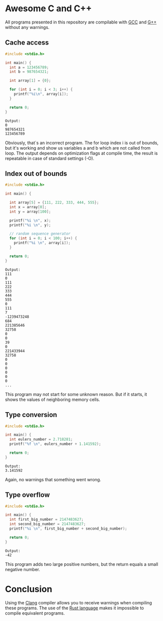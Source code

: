 # Awesome C and C++

All programs presented in this repository are compilable with [GCC](https://gcc.gnu.org/) and [G++](https://gcc.gnu.org/) without any warnings.

## Cache access
```C
#include <stdio.h>

int main() {
  int a = 123456789;
  int b = 987654321;

  int array[1] = {0};

  for (int i = 0; i < 3; i++) {
    printf("%i\n", array[i]);
  }

  return 0;
}
```

```
Output:
0
987654321
123456789
```

Obviously, that`s an incorrect program. The for loop index i is out of bounds, but it's working and show us variables a and b which are not called from loop. The output depends on optimization flags at compile time, the result is repeatable in case of standard settings (-O).

## Index out of bounds
```C
#include <stdio.h>

int main() {

  int array[5] = {111, 222, 333, 444, 555};
  int x = array[0];
  int y = array[100];

  printf("%i \n", x);
  printf("%i \n", y);

  // random sequence generator
  for (int i = 0; i < 100; i++) {
    printf("%i \n", array[i]);
  }

  return 0;
}
```

```
Output:
111
0
111
222
333
444
555
0
111
7
-1239473248
684
221385646
32758
0
0
39
0
221433944
32758
0
0
0
0
0
0
...
```

This program may not start for some unknown reason. But if it starts, it shows the values of neighboring memory cells. 

## Type conversion
```C
#include <stdio.h>

int main() {
  int eulers_number = 2.718281;
  printf("%f \n", eulers_number + 1.141592);

  return 0;
}
```

```
Output:
3.141592
```

Again, no warnings that something went wrong.

## Type overflow

```C
#include <stdio.h>

int main() {
  int first_big_number = 2147483627;
  int second_big_number = 2147483627;
  printf("%i \n", first_big_number + second_big_number);

  return 0;
}
```

```
Output:
-42
```

This program adds two large positive numbers, but the return equals a small negative number.

# Conclusion 

Using the [Clang](https://clang.llvm.org/) compiler allows you to receive warnings when compiling these programs. The use of the [Rust language](https://www.rust-lang.org/) makes it impossible to compile equivalent programs.